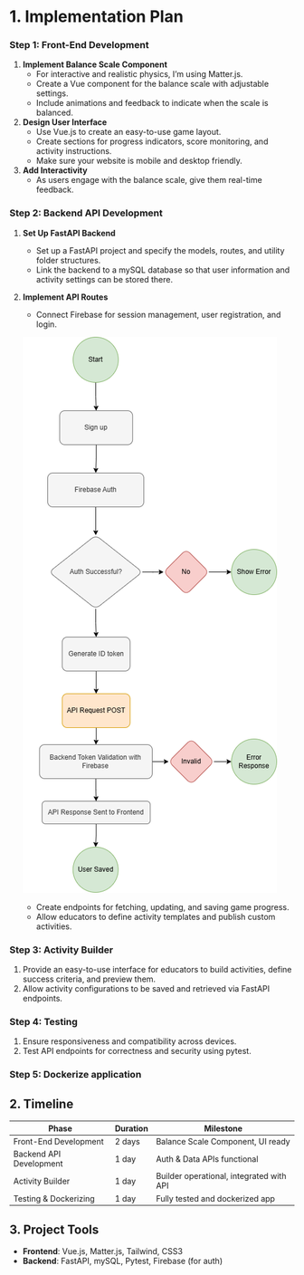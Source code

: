 # **1. Implementation Plan**

### **Step 1: Front-End Development**

1. **Implement Balance Scale Component**
    - For interactive and realistic physics, I’m using Matter.js.
    - Create a Vue component for the balance scale with adjustable settings.
    - Include animations and feedback to indicate when the scale is balanced.
2. **Design User Interface**
    - Use Vue.js to create an easy-to-use game layout.
    - Create sections for progress indicators, score monitoring, and activity instructions.
    - Make sure your website is mobile and desktop friendly.
3. **Add Interactivity**
    - As users engage with the balance scale, give them real-time feedback.
    

### **Step 2: Backend API Development**

1. **Set Up FastAPI Backend**
    - Set up a FastAPI project and specify the models, routes, and utility folder structures.
    - Link the backend to a mySQL database so that user information and activity settings can be stored there.
2. **Implement API Routes**
    - Connect Firebase for session management, user registration, and login.
        
    ![Alt Text](https://github.com/habeebsl/Balance-Scale-Activity/blob/main/images/AuthFlow.png)
     
    - Create endpoints for fetching, updating, and saving game progress.
    - Allow educators to define activity templates and publish custom activities.

### **Step 3: Activity Builder**

1. Provide an easy-to-use interface for educators to build activities, define success criteria, and preview them.
2. Allow activity configurations to be saved and retrieved via FastAPI endpoints.

### **Step 4: Testing**

1. Ensure responsiveness and compatibility across devices.
2. Test API endpoints for correctness and security using pytest.

### **Step 5: Dockerize application**

## **2. Timeline**

| **Phase** | **Duration** | **Milestone** |
| --- | --- | --- |
| Front-End Development | 2 days | Balance Scale Component, UI ready |
| Backend API Development | 1 day | Auth & Data APIs functional |
| Activity Builder | 1 day | Builder operational, integrated with API |
| Testing & Dockerizing | 1 day | Fully tested and dockerized app |

## **3. Project Tools**

- **Frontend**: Vue.js, Matter.js, Tailwind, CSS3
- **Backend**: FastAPI, mySQL, Pytest, Firebase (for auth)
